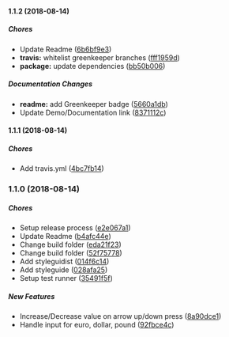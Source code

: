 #### 1.1.2 (2018-08-14)

##### Chores

*  Update Readme ([6b6bf9e3](https://github.com/AvraamMavridis/react-money-input/commit/6b6bf9e3e524790afb49f3e68605a1ef53b6bc89))
* **travis:**  whitelist greenkeeper branches ([fff1959d](https://github.com/AvraamMavridis/react-money-input/commit/fff1959d0d84a80502b58e2a2c9d58ddffb00c57))
* **package:**  update dependencies ([bb50b006](https://github.com/AvraamMavridis/react-money-input/commit/bb50b0065b6f33e65772076f03f9a18a270604d7))

##### Documentation Changes

* **readme:**  add Greenkeeper badge ([5660a1db](https://github.com/AvraamMavridis/react-money-input/commit/5660a1db463ea16383200503b68ff5cba1335033))
*  Update Demo/Documentation link ([8371112c](https://github.com/AvraamMavridis/react-money-input/commit/8371112cceb00ee4bb1b802480e3a76ffe02a275))

#### 1.1.1 (2018-08-14)

##### Chores

*  Add travis.yml ([4bc7fb14](https://github.com/AvraamMavridis/react-money-input/commit/4bc7fb14797b233a43cfa0eb0e8492e5cc5b6257))

### 1.1.0 (2018-08-14)

##### Chores

*  Setup release process ([e2e067a1](https://github.com/AvraamMavridis/react-money-input/commit/e2e067a109a034b67b530ada719be33d3b2bef08))
*  Update Readme ([b4afc44e](https://github.com/AvraamMavridis/react-money-input/commit/b4afc44e90fe443c2944dd4791e19daa2d8963fe))
*  Change build folder ([eda21f23](https://github.com/AvraamMavridis/react-money-input/commit/eda21f23eeede6f0f9095a7bc3d947f9ffa7e519))
*  Change build folder ([52f75778](https://github.com/AvraamMavridis/react-money-input/commit/52f7577805c6758cc29dcb277933e00a5e04b7a5))
*  Add styleguidist ([014f6c14](https://github.com/AvraamMavridis/react-money-input/commit/014f6c140ee1a32a393c2bc4c1feda99f492a546))
*  Add styleguide ([028afa25](https://github.com/AvraamMavridis/react-money-input/commit/028afa254cd526f2ce632f0c6b912cd880729afb))
*  Setup test runner ([35491f5f](https://github.com/AvraamMavridis/react-money-input/commit/35491f5f001fa204dd294a0acf8bf2402b488270))

##### New Features

*  Increase/Decrease value on arrow up/down press ([8a90dce1](https://github.com/AvraamMavridis/react-money-input/commit/8a90dce1ffc186294480d7c7cccb9558d9411d9d))
*  Handle input for euro, dollar, pound ([92fbce4c](https://github.com/AvraamMavridis/react-money-input/commit/92fbce4ce2472e3dbd7a14abec37cdc79b63a883))

